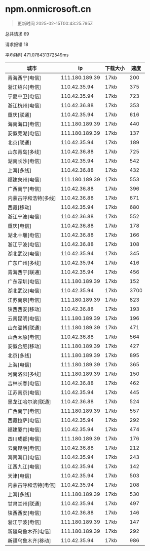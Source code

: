 
  # npm.onmicrosoft.cn

  > 更新时间 2025-02-15T00:43:25.795Z
  
  总共请求 69

  请求报错 18

  平均耗时 471.078431372549ms

|城市|ip|下载大小|速度|
|-----|----------|---|---|
|青海西宁[电信]|111.180.189.39|17kb|200|
|浙江绍兴[电信]|110.42.35.94|17kb|375|
|宁夏中卫[电信]|110.42.35.94|17kb|723|
|浙江杭州[电信]|110.42.36.88|17kb|353|
|重庆[联通]|110.42.35.94|17kb|616|
|海南海口[电信]|111.180.189.39|17kb|440|
|安徽芜湖[电信]|111.180.189.39|17kb|137|
|北京[联通]|110.42.35.94|17kb|189|
|山东青岛[多线]|110.42.36.88|17kb|725|
|湖南长沙[电信]|110.42.35.94|17kb|542|
|上海[多线]|110.42.36.88|17kb|432|
|福建泉州[电信]|111.180.189.39|17kb|553|
|广西南宁[电信]|110.42.36.88|17kb|396|
|内蒙古呼和浩特[多线]|110.42.36.88|17kb|671|
|西藏[移动]|110.42.35.94|17kb|680|
|浙江宁波[电信]|110.42.36.88|17kb|552|
|重庆[电信]|110.42.36.88|17kb|178|
|湖北十堰[电信]|110.42.36.88|17kb|166|
|浙江宁波[电信]|110.42.36.88|17kb|108|
|湖北武汉[电信]|110.42.35.94|17kb|345|
|广东广州[多线]|110.42.35.94|17kb|416|
|青海西宁[联通]|110.42.35.94|17kb|456|
|广东深圳[电信]|111.180.189.39|17kb|152|
|湖北武汉[电信]|110.42.35.94|17kb|3700|
|江苏南京[电信]|111.180.189.39|17kb|823|
|陕西西安[移动]|110.42.36.88|17kb|193|
|云南昆明[电信]|111.180.189.39|17kb|196|
|山东淄博[联通]|111.180.189.39|17kb|471|
|山西太原[电信]|110.42.36.88|17kb|564|
|安徽合肥[移动]|111.180.189.39|17kb|427|
|北京[多线]|111.180.189.39|17kb|895|
|上海[电信]|111.180.189.39|17kb|365|
|河南洛阳[多线]|111.180.189.39|17kb|150|
|吉林长春[电信]|110.42.36.88|17kb|462|
|江苏南京[电信]|110.42.35.94|17kb|445|
|黑龙江哈尔滨[联通]|110.42.36.88|17kb|524|
|广西南宁[电信]|111.180.189.39|17kb|557|
|西藏拉萨[电信]|110.42.35.94|17kb|292|
|福建厦门[电信]|110.42.35.94|17kb|474|
|四川成都[电信]|111.180.189.39|17kb|176|
|云南昆明[电信]|110.42.36.88|17kb|212|
|海南海口[电信]|110.42.35.94|17kb|243|
|江西九江[电信]|110.42.35.94|17kb|142|
|天津[电信]|110.42.35.94|17kb|503|
|内蒙古呼和浩特[电信]|110.42.35.94|17kb|208|
|上海[多线]|111.180.189.39|17kb|530|
|甘肃兰州[联通]|110.42.35.94|17kb|497|
|陕西西安[电信]|110.42.36.88|17kb|146|
|浙江宁波[电信]|111.180.189.39|17kb|147|
|新疆乌鲁木齐[电信]|111.180.189.39|17kb|292|
|新疆乌鲁木齐[移动]|110.42.35.94|17kb|986|

  